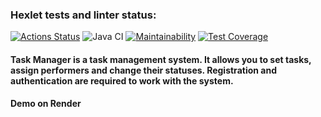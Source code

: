 ### Hexlet tests and linter status:
[![Actions Status](https://github.com/DenisJD/java-project-73/workflows/hexlet-check/badge.svg)](https://github.com/DenisJD/java-project-73/actions)
![Java CI](https://github.com/DenisJD/java-project-73/actions/workflows/github-actions.yml/badge.svg)
[![Maintainability](https://api.codeclimate.com/v1/badges/fd52cd8d13cc597159ae/maintainability)](https://codeclimate.com/github/DenisJD/java-project-73/maintainability)
[![Test Coverage](https://api.codeclimate.com/v1/badges/fd52cd8d13cc597159ae/test_coverage)](https://codeclimate.com/github/DenisJD/java-project-73/test_coverage)

#### Task Manager is a task management system. It allows you to set tasks, assign performers and change their statuses. Registration and authentication are required to work with the system.
#### Demo on Render